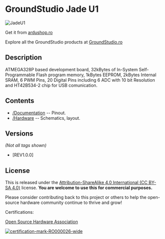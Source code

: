 GroundStudio Jade U1
====================================
![JadeU1](https://github.com/GroundStudio/Jade_U1/assets/77836107/49564e54-6871-4f1a-a305-aa3e0efdfbfd)

Get it from [ardushop.ro](https://ardushop.ro/ro/118-groundstudio)

Explore all the GroundStudio products at [GroundStudio.ro](https://groundstudio.ro/)

Description
-------------------
ATMEGA328P based development board, 32kBytes of In-System Self-Programmable Flash program memory,  1kBytes EEPROM, 2kBytes Internal SRAM, 6 PWM Pins, 20 Digital Pins including 6 ADC with 10 bit Resolution and HT42B534-2 chip for USB comunication.

Contents
-------------------

* [/Documentation](https://github.com/GroundStudio/Jade_U1/tree/main/Documentation) -- Pinout.
* [/Hardware](https://github.com/GroundStudio/Jade_U1/tree/main/Hardware) -- Schematics, layout.

Versions
-------------------
*(Not all tags shown)*

* [REV1.0.0]

License
-------------------

This is released under the [Attribution-ShareAlike 4.0 International (CC BY-SA 4.0)](https://creativecommons.org/licenses/by-sa/4.0/) license.
**You are welcome to use this for commercial purposes.**

Please consider contributing back to this project or others to help the open-source hardware community continue to thrive and grow! 

Certifications:

[Open Source Hardware Association](https://certification.oshwa.org/ro000026.html)   
   
[![certification-mark-RO000026-wide](https://github.com/GroundStudio/Jade_U1/assets/77836107/f3e2c1aa-d929-4338-9300-b9cc9d6922f2)
](https://certification.oshwa.org/ro000026.html)


